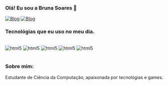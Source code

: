 ### Olá! Eu sou a Bruna Soares 👋

[![Blog](https://img.shields.io/badge/LinkedIn-0077B5?style=for-the-badge&logo=linkedin&logoColor=white)](www.linkedin.com/in/bruna-soares-a6a310249)
[![Blog](https://img.shields.io/badge/Instagram-E4405F?style=for-the-badge&logo=instagram&logoColor=whit)](https://img.shields.io/badge/Instagram-E4405F?style=for-the-badge&logo=instagram&logoColor=whit)

### Tecnológias que eu uso no meu dia.

<div style="display: inline_block"><br/>
<img align="center" alt="html5" src="https://img.shields.io/badge/HTML5-E34F26?style=for-the-badge&logo=html5&logoColor=white"/>
<img align="center" alt="html5" src="https://img.shields.io/badge/CSS3-1572B6?style=for-the-badge&logo=css3&logoColor=white"/>
<img align="center" alt="html5" src="https://img.shields.io/badge/JavaScript-F7DF1E?style=for-the-badge&logo=javascript&logoColor=black"/>
<img align="center" alt="html5" src="https://img.shields.io/badge/Java-ED8B00?style=for-the-badge&logo=openjdk&logoColor=white"/>
<img align="center" alt="html5" src=https://img.shields.io/badge/MySQL-00000F?style=for-the-badge&logo=mysql&logoColor=white/>
</div><br/>

### Sobre mim:
Estudante de Ciência da Computação, apaixonada por tecnológias e games.



